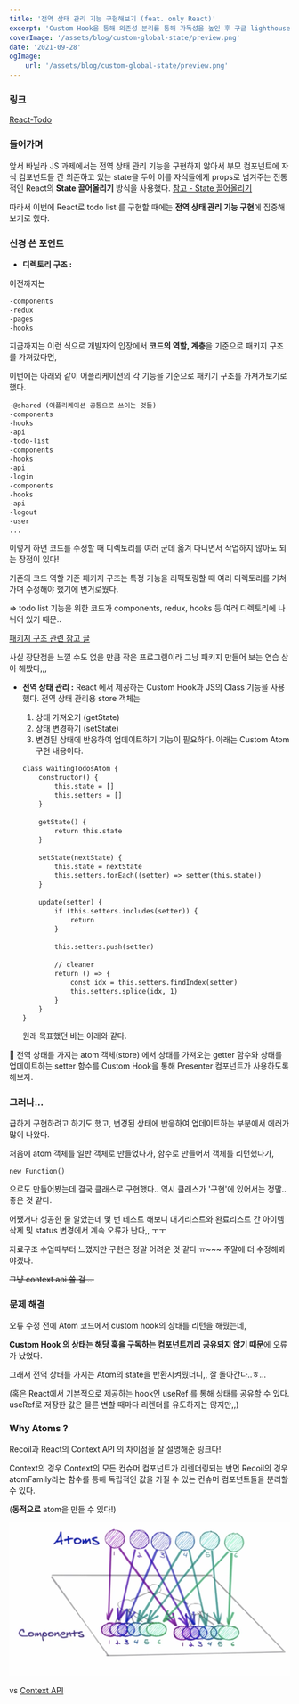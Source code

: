 ```yaml
---
title: '전역 상태 관리 기능 구현해보기 (feat. only React)'
excerpt: 'Custom Hook을 통해 의존성 분리를 통해 가독성을 높인 후 구글 lighthouse를 통해 사이트 성능을 측정해보았다. 모바일의 경우 데스크탑보다 성능이 떨어지기 때문에 퍼포먼스 테스트에서 낮은 점수를 보여주는 것 같다. 처음 테스트 후 여러 번 프로파일링을 해봤는데 50점대를 기어다녀서 이 기회에 성능 개선을 하기로 했다. lighthouse에서는 아래와 같이 친절히 진단해준다.'
coverImage: '/assets/blog/custom-global-state/preview.png'
date: '2021-09-28'
ogImage:
    url: '/assets/blog/custom-global-state/preview.png'
---
```


### 링크

[React-Todo](https://react-todo-14th-o58e65h1y-codekiuk.vercel.app)

### 들어가며

앞서 바닐라 JS 과제에서는 전역 상태 관리 기능을 구현하지 않아서 부모 컴포넌트에 자식 컴포넌트들 간 의존하고 있는 state을 두어 이를 자식들에게 props로 넘겨주는 전통적인 React의 **State 끌어올리기** 방식을 사용했다. [참고 - State 끌어올리기](https://ko.reactjs.org/docs/lifting-state-up.html)

따라서 이번에 React로 todo list 를 구현할 때에는 **전역 상태 관리 기능 구현**에 집중해보기로 했다.

### 신경 쓴 포인트

-   **디렉토리 구조 :**

이전까지는

    -components
    -redux
    -pages
    -hooks

지금까지는 이런 식으로 개발자의 입장에서 **코드의 역할, 계층**을 기준으로 패키지 구조를 가져갔다면,

이번에는 아래와 같이 어플리케이션의 각 기능을 기준으로 패키기 구조를 가져가보기로 했다.

    -@shared (어플리케이션 공통으로 쓰이는 것들)
    -components
    -hooks
    -api
    -todo-list
    -components
    -hooks
    -api
    -login
    -components
    -hooks
    -api
    -logout
    -user
    ...

이렇게 하면 코드를 수정할 때 디렉토리를 여러 군데 옮겨 다니면서 작업하지 않아도 되는 장점이 있다!

기존의 코드 역할 기준 패키지 구조는 특정 기능을 리팩토링할 때 여러 디렉토리를 거쳐가며 수정해야 했기에 번거로웠다.

⇒ todo list 기능을 위한 코드가 components, redux, hooks 등 여러 디렉토리에 나뉘어 있기 때문..

[패키지 구조 관련 참고 글](https://ahnheejong.name/articles/package-structure-with-the-principal-of-locality-in-mind/)

사실 장단점을 느낄 수도 없을 만큼 작은 프로그램이라 그냥 패키지 만들어 보는 연습 삼아 해봤다,,,

-   **전역 상태 관리 :**
    React 에서 제공하는 Custom Hook과 JS의 Class 기능을 사용했다.
    전역 상태 관리용 store 객체는

    1. 상태 가져오기 (getState)
    2. 상태 변경하기 (setState)
    3. 변경된 상태에 반응하여 업데이트하기
       기능이 필요하다.
       아래는 Custom Atom 구현 내용이다.

    ```tsx
    class waitingTodosAtom {
        constructor() {
            this.state = []
            this.setters = []
        }

        getState() {
            return this.state
        }

        setState(nextState) {
            this.state = nextState
            this.setters.forEach((setter) => setter(this.state))
        }

        update(setter) {
            if (this.setters.includes(setter)) {
                return
            }

            this.setters.push(setter)

            // cleaner
            return () => {
                const idx = this.setters.findIndex(setter)
                this.setters.splice(idx, 1)
            }
        }
    }
    ```

    원래 목표했던 바는 아래와 같다.

<aside>
📎 전역 상태를 가지는 atom 객체(store) 에서 상태를 가져오는 getter 함수와 상태를 업데이트하는 setter 함수를 Custom Hook을 통해 Presenter 컴포넌트가 사용하도록 해보자.

</aside>

### 그러나...

급하게 구현하려고 하기도 했고, 변경된 상태에 반응하여 업데이트하는 부분에서 에러가 많이 나왔다.

처음에 atom 객체를 일반 객체로 만들었다가, 함수로 만들어서 객체를 리턴했다가,

```tsx
new Function()
```

으로도 만들어봤는데 결국 클래스로 구현했다.. 역시 클래스가 '구현'에 있어서는 정말.. 좋은 것 같다.

어쨌거나 성공한 줄 알았는데 몇 번 테스트 해보니 대기리스트와 완료리스트 간 아이템 삭제 및 status 변경에서 계속 오류가 난다,, ㅜㅜ

자료구조 수업때부터 느꼈지만 구현은 정말 어려운 것 같다 ㅠ~~~ 주말에 더 수정해봐야겠다.

<s>그냥 context api 쓸 걸 ...</s>

### **문제 해결**

오류 수정 전에 Atom 코드에서 custom hook의 상태를 리턴을 해줬는데,

**Custom Hook 의 상태는 해당 훅을 구독하는 컴포넌트끼리 공유되지 않기 때문**에 오류가 났었다.

그래서 전역 상태를 가지는 Atom의 state을 반환시켜줬더니,, 잘 돌아간다..ㅎ...

(혹은 React에서 기본적으로 제공하는 hook인 useRef 를 통해 상태를 공유할 수 있다. useRef로 저장한 값은 물론 변할 때마다 리렌더를 유도하지는 않지만,,)

### Why Atoms ?

Recoil과 React의 Context API 의 차이점을 잘 설명해준 링크다!

Context의 경우 Context의 모든 컨슈머 컴포넌트가 리렌더링되는 반면 Recoil의 경우 atomFamily라는 함수를 통해 독립적인 값을 가질 수 있는 컨슈머 컴포넌트들을 분리할 수 있다.

(**동적으로** atom을 만들 수 있다!)

<img src="/assets/blog/custom-global-state/atom.png" />

vs [Context API](https://ui.toast.com/weekly-pick/ko_20200616#context-api를-사용하는-것은-어떨까)
